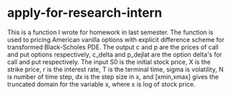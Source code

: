 # apply-for-research-intern
This is a function I wrote for homework in last semester. The function is used to pricing American vanilla options with explicit difference scheme for transformed Black-Scholes PDE. The output c and p are the prices of call and put options respectively, c_delta and p_dejlat are the option delta's for call and put respectively. The input S0 is the initial stock price, X is the strike price, r is the interest rate, T is the terminal time, sigma is volatility, N is number of time step, dx is the step size in x, and [xmin,xmax] gives the truncated domain for the variable x, where x is log of stock price.
